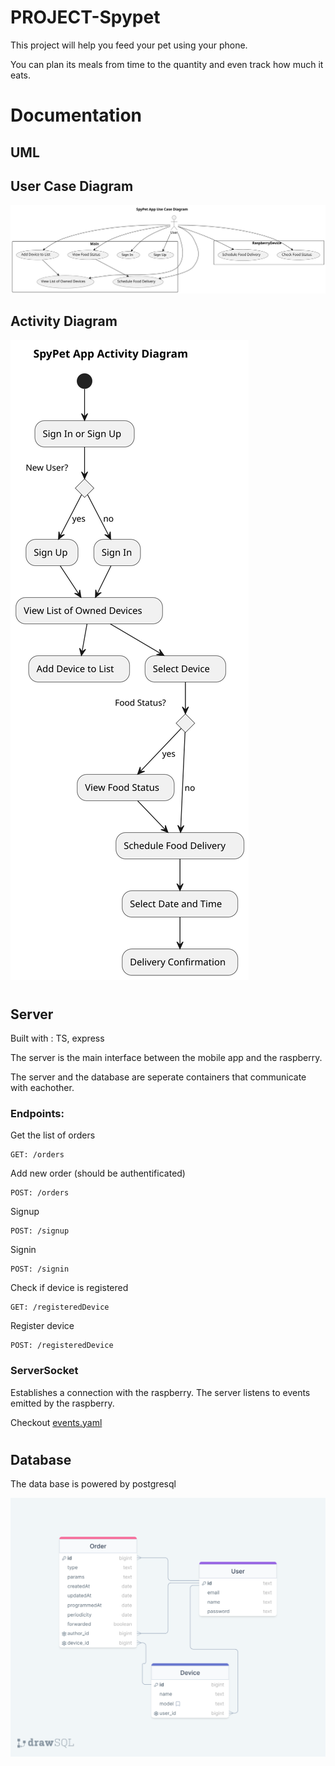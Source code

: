 # PROJECT-Spypet

This project will help you feed your pet using your phone. 

You can plan its meals from time to the quantity and even track how much it eats.

# Documentation

## UML

## User Case Diagram

![usecase](designs/uml/activityDiagram.svg)

## Activity Diagram

![actvity](designs/uml/useCaseDiagram.svg)


#
## Server

Built with : TS, express

The server is the main interface between the mobile app and the raspberry.

The server and the database are seperate containers that communicate with eachother.


### Endpoints: 

 Get the list of orders 
````
GET: /orders
````

 Add new order (should be authentificated)
````
POST: /orders
````


 Signup
````
POST: /signup
````

Signin
````
POST: /signin
````


Check if device is registered
````
GET: /registeredDevice
````

Register device
````
POST: /registeredDevice
````

### ServerSocket

Establishes a connection with the raspberry. 
The server listens to events emitted by the raspberry.

Checkout [events.yaml](/designs/architecture/events.yaml)

#
## Database

The data base is powered by postgresql

![actvity](designs/architecture/DBv2.png)


